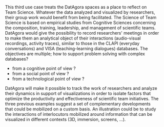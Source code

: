 This third use case treats the DatAgora spaces as a place to reflect on Team Science. Whatever the data analyzed and visualized by researchers, their group work would benefit from being facilitated. The Science of Team Science is based on empirical studies from Cognitive Sciences concerning the composition, training, leadership, and management of scientific teams. DatAgora would give the possibility to record researchers' meetings in order to make them an analytical object of their interactions (audio-visual recordings, activity traces), similar to those in the CLAPI (everyday conversations) and VISA (teaching-learning dialogues) databases. The objectives are multiple; how to support problem solving with complex databases?
* from a cognitive point of view ?
* from a social point of view ?
* from a technological point of view ?

DatAgora will make it possible to track the work of researchers and analyze their dynamics in support of visualizations in order to isolate factors that optimize the productivity and effectiveness of scientific team initiatives.
The three previous examples suggest a set of complementary developments that could be mobilized on a custom basis. An illustration could be to study the interactions of interlocutors mobilized around information that can be visualized in different contexts (3D, immersion, screens, ...). 